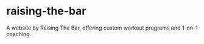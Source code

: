 # raising-the-bar
A website by Raising The Bar, offering custom workout programs and 1-on-1 coaching.
